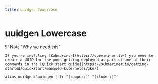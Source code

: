 ```yaml
---
title: uuidgen Lowercase
---
```


# uuidgen Lowercase

!!! Note "Why we need this"

    If you're instaling [Submariner](https://submariner.io/) you need to create a UUID for the pods getting deployed as part of one of their
    commands in the [Quick start guide](https://submariner.io/getting-started/quickstart/managed-kubernetes/gke/)

```shell
alias uuidgen='uuidgen | tr "[:upper:]" "[:lower:]"'
```
